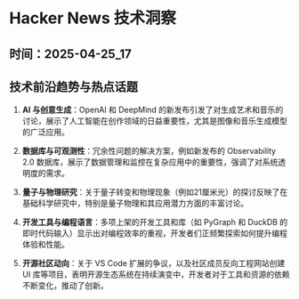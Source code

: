 # Hacker News 技术洞察

## 时间：2025-04-25_17

## 技术前沿趋势与热点话题

1. **AI 与创意生成**：OpenAI 和 DeepMind 的新发布引发了对生成艺术和音乐的讨论，展示了人工智能在创作领域的日益重要性，尤其是图像和音乐生成模型的广泛应用。

2. **数据库与可观测性**：冗余性问题的解决方案，例如新发布的 Observability 2.0 数据库，展示了数据管理和监控在复杂应用中的重要性，强调了对系统透明度的需求。

3. **量子与物理研究**：关于量子转变和物理现象（例如21厘米光）的探讨反映了在基础科学研究中，特别是量子物理和其应用潜力方面的丰富讨论。

4. **开发工具与编程语言**：多项上架的开发工具和库（如 PyGraph 和 DuckDB 的即时代码输入）显示出对编程效率的重视，开发者们正频繁探索如何提升编程体验和性能。

5. **开源社区动向**：关于 VS Code 扩展的争议，以及社区成员反向工程网站创建 UI 库等项目，表明开源生态系统在持续演变中，开发者对于工具和资源的依赖不断变化，推动了创新。